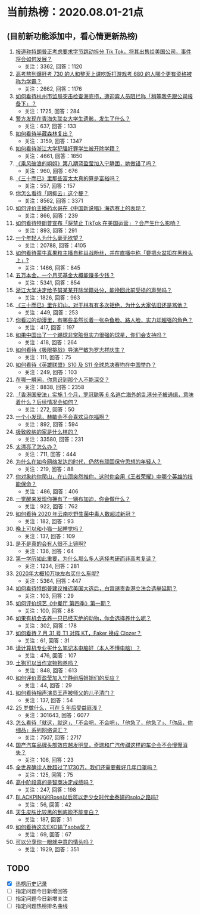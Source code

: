 # 当前热榜：2020.08.01-21点
## (目前新功能添加中，看心情更新热榜)
1. [报道称特朗普正考虑要求字节跳动拆分 Tik Tok，将其出售给美国公司，事件将会如何发展？](https://www.zhihu.com/question/411272448)
    * 关注：3362, 回答：1120
2. [高考熬到爆肝考 730 的人和整天上课吃饭打游戏考 680 的人哪个更有资格被称为学霸？](https://www.zhihu.com/question/411186978)
    * 关注：2662, 回答：1176
3. [如何看待杭州市监局突击检查海底捞，遭迎宾人员阻拦称「稍等我先跟公司报备下」？](https://www.zhihu.com/question/411046617)
    * 关注：1725, 回答：284
4. [警方发现在青海失联女大学生遗骸，发生了什么？](https://www.zhihu.com/question/411401647)
    * 关注：637, 回答：133
5. [如何看待半藏森林复出？](https://www.zhihu.com/question/410692900)
    * 关注：3159, 回答：1347
6. [如何看待浙江大学犯强奸罪学生被开除学籍？](https://www.zhihu.com/question/411244006)
    * 关注：4661, 回答：1850
7. [《乘风破浪的姐姐》第八期蓝盈莹加入宁静团，她做错了吗？](https://www.zhihu.com/question/411097965)
    * 关注：960, 回答：676
8. [《三十而已》里那些富太太真的算是富裕吗？](https://www.zhihu.com/question/407843375)
    * 关注：557, 回答：157
9. [你怎么看待「网抑云」这个梗？](https://www.zhihu.com/question/399334775)
    * 关注：8562, 回答：3371
10. [如何评价主播药水哥在《中国新说唱》海选赛上的表现？](https://www.zhihu.com/question/411102353)
    * 关注：866, 回答：239
11. [如何看待特朗普宣布「将禁止 TikTok 在美国运营」？会产生什么影响？](https://www.zhihu.com/question/411309278)
    * 关注：893, 回答：291
12. [一个年轻人为什么毫无欲望？](https://www.zhihu.com/question/401505026)
    * 关注：20788, 回答：4105
13. [如何看待蒙牛真果粒主播自称肖战粉丝，并在直播中称「要把火盆扣在黑粉头上」?](https://www.zhihu.com/question/411253947)
    * 关注：1466, 回答：845
14. [五万本金，一个月买基金大概能赚多少钱？](https://www.zhihu.com/question/394660072)
    * 关注：5341, 回答：854
15. [浙江大学决定给予努某某开除学籍处分，能挽回此前受损的声誉吗？](https://www.zhihu.com/question/411244694)
    * 关注：1826, 回答：963
16. [《三十而已》里许幻山，对于林有有多次拒绝，为什么大家依旧还是骂他？](https://www.zhihu.com/question/410773337)
    * 关注：449, 回答：253
17. [你看过的动漫里，有哪些虽然长着一张杂鱼脸、路人脸，实力却超强的角色？](https://www.zhihu.com/question/410019693)
    * 关注：417, 回答：197
18. [如果中国出了一个踢球非常脏但实力很强的球星，你们会支持吗？](https://www.zhihu.com/question/407773905)
    * 关注：418, 回答：264
19. [如何看待《极限挑战》导演严敏为罗志祥庆生？](https://www.zhihu.com/question/411113952)
    * 关注：111, 回答：75
20. [如何看待《英雄联盟》S10 及 S11 全球总决赛均在中国举办？](https://www.zhihu.com/question/411300010)
    * 关注：249, 回答：103
21. [在哪一瞬间，你意识到那个人不能深交？](https://www.zhihu.com/question/283345935)
    * 关注：8838, 回答：2358
22. [「香港国安法」实施 1 个月，罗冠聪等 6 名逃亡海外的乱港分子被通缉，意味着什么？后续情况会如何？](https://www.zhihu.com/question/411241067)
    * 关注：272, 回答：50
23. [一个小发现，赫敏会不会喜欢马尔福啊？](https://www.zhihu.com/question/403155955)
    * 关注：892, 回答：594
24. [极致收纳的家是什么样的？](https://www.zhihu.com/question/331434969)
    * 关注：33580, 回答：231
25. [太漂亮了怎么办？](https://www.zhihu.com/question/404067586)
    * 关注：711, 回答：444
26. [为什么在如今网络发达的时代，仍然有顽固保守思想的年轻人？](https://www.zhihu.com/question/56754809)
    * 关注：219, 回答：88
27. [你对象约你爬山，在山顶突然推你，这时你会用《王者荣耀》中哪个英雄的技能保命？](https://www.zhihu.com/question/408169044)
    * 关注：486, 回答：406
28. [一觉醒来发现你拥有了一辆布加迪，你会做什么？](https://www.zhihu.com/question/403043181)
    * 关注：922, 回答：762
29. [如何看待 2020 年云南吃野生菌中毒人数超过新冠？](https://www.zhihu.com/question/410934838)
    * 关注：182, 回答：93
30. [晚上可以和小猫一起睡觉吗？](https://www.zhihu.com/question/406551459)
    * 关注：137, 回答：109
31. [是不是真的会有人很不上镜啊?](https://www.zhihu.com/question/337593702)
    * 关注：136, 回答：64
32. [第一学历如此重要，为什么那么多人选择考研而非高考复读？](https://www.zhihu.com/question/351433275)
    * 关注：1234, 回答：281
33. [2020年大概10万块左右买什么车呢?](https://www.zhihu.com/question/358157833)
    * 关注：5364, 回答：447
34. [如何看待特朗普建议推迟美国大选后，白宫谴责香港立法会选举延期？](https://www.zhihu.com/question/411318289)
    * 关注：103, 回答：29
35. [如何评价综艺《中餐厅 第四季》第一期？](https://www.zhihu.com/question/411143547)
    * 关注：100, 回答：88
36. [如果有机会去养一只已经灭绝的动物，你会选择养什么呢？](https://www.zhihu.com/question/408285096)
    * 关注：302, 回答：178
37. [如何看待 7 月 31 号 T1 对阵 KT，Faker 换成 Clozer？](https://www.zhihu.com/question/411138162)
    * 关注：61, 回答：31
38. [读计算机专业买什么笔记本电脑好（本人不懂电脑）？](https://www.zhihu.com/question/336011147)
    * 关注：476, 回答：107
39. [土狗可以当作宠物狗养吗？](https://www.zhihu.com/question/333464236)
    * 关注：848, 回答：613
40. [如何评价蓝盈莹加入宁静组后姐姐们的反应？](https://www.zhihu.com/question/411109083)
    * 关注：44, 回答：29
41. [如何看待相声演员王声被师父的儿子清门？](https://www.zhihu.com/question/409896302)
    * 关注：137, 回答：54
42. [25 岁做什么，可在 5 年后受益匪浅？](https://www.zhihu.com/question/52178718)
    * 关注：301643, 回答：6077
43. [怎么看待「就这，就这」、「不会吧，不会吧」、「他急了，他急了」、「你品，你细品」系列网络词汇？](https://www.zhihu.com/question/402635037)
    * 关注：7507, 回答：2717
44. [国产汽车品牌头部效应越发明显，奇瑞和广汽传祺这样的车企会不会慢慢消失？](https://www.zhihu.com/question/410717239)
    * 关注：106, 回答：23
45. [全世界确诊人数超过了1730万，我们还需要戴好几年口罩吗？](https://www.zhihu.com/question/411175018)
    * 关注：125, 回答：75
46. [高中阶段真的是智商决定成绩吗？](https://www.zhihu.com/question/390446903)
    * 关注：247, 回答：198
47. [BLACKPINK的Rosé以后可以走少女时代金泰妍的solo之路吗?](https://www.zhihu.com/question/410103163)
    * 关注：56, 回答：42
48. [天生皮肤比较黑的到底能不能变白？](https://www.zhihu.com/question/319821413)
    * 关注：187, 回答：31
49. [如何看待这次EXO输了soba奖？](https://www.zhihu.com/question/410845323)
    * 关注：69, 回答：67
50. [可以分享你一眼就中意的情头吗？](https://www.zhihu.com/question/390394899)
    * 关注：1929, 回答：351
## TODO
* [x] [热榜历史记录](hot_history/AllHot.md)
* [ ] 指定问题今日新增回答
* [ ] 指定问题今日新增关注
* [ ] 指定问题热榜排名曲线
